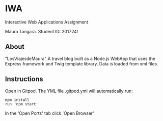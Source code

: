# IWA
Interactive Web Applications Assignment

Maura Tangara. 
Student ID: 2017241

## About
"LosViajesdeMaura" A travel blog built as a Node.js WebApp that uses the Express framework and Twig template library. 
Data is loaded from xml files. 

## Instructions

Open in Gitpod. The YML file .gitpod.yml will automatically run:

```
npm install
run 'npm start'
```
In the 'Open Ports' tab click 'Open Browser'
